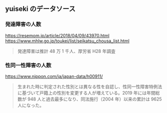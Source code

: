 ## yuiseki のデータソース

### 発達障害の人数

https://resemom.jp/article/2018/04/09/43970.html
https://www.mhlw.go.jp/toukei/list/seikatsu_chousa_list.html

> 発達障害は推計 48 万 1 千人、厚労省 H28 年調査

### 性同一性障害の人数

https://www.nippon.com/ja/japan-data/h00911/

> 生まれた時に判定された性別とは異なる性を自認し、性同一性障害特例法に基づいて戸籍上の性別を変更する人が増えている。2019 年には年間総数が 948 人と過去最多になり、同法施行（2004 年）以来の累計は 9625 人になった。
